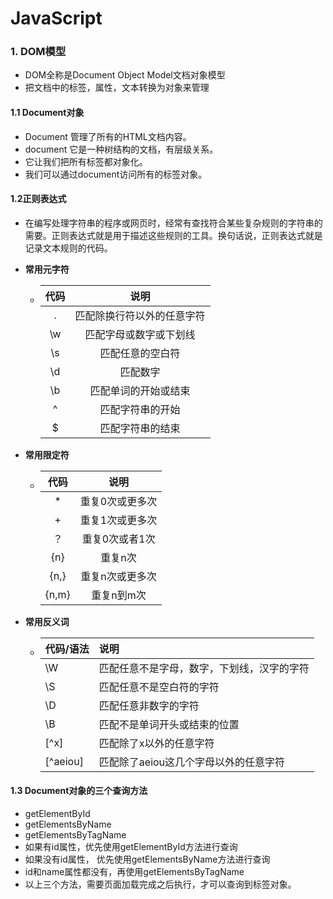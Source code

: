 # JavaScript

### 1. DOM模型

* DOM全称是Document Object Model文档对象模型
* 把文档中的标签，属性，文本转换为对象来管理



#### 1.1 Document对象

* Document 管理了所有的HTML文档内容。
* document 它是一种树结构的文档，有层级关系。
* 它让我们把所有标签都对象化。
* 我们可以通过document访问所有的标签对象。



#### 1.2正则表达式

* 在编写处理字符串的程序或网页时，经常有查找符合某些复杂规则的字符串的需要。正则表达式就是用于描述这些规则的工具。换句话说，正则表达式就是记录文本规则的代码。

* **常用元字符**

  * | 代码 |            说明            |
    | :--: | :------------------------: |
    |  .   | 匹配除换行符以外的任意字符 |
    |  \w  |   匹配字母或数字或下划线   |
    |  \s  |      匹配任意的空白符      |
    |  \d  |          匹配数字          |
    |  \b  |    匹配单词的开始或结束    |
    |  ^   |      匹配字符串的开始      |
    |  $   |      匹配字符串的结束      |

* **常用限定符**

  * | 代码  |      说明       |
    | :---: | :-------------: |
    |   *   | 重复0次或更多次 |
    |   +   | 重复1次或更多次 |
    |  ？   | 重复0次或者1次  |
    |  {n}  |     重复n次     |
    | {n,}  | 重复n次或更多次 |
    | {n,m} |   重复n到m次    |

* **常用反义词**

  * | 代码/语法 | 说明                                       |
    | :-------- | :----------------------------------------- |
    | \W        | 匹配任意不是字母，数字，下划线，汉字的字符 |
    | \S        | 匹配任意不是空白符的字符                   |
    | \D        | 匹配任意非数字的字符                       |
    | \B        | 匹配不是单词开头或结束的位置               |
    | [^x]      | 匹配除了x以外的任意字符                    |
    | [^aeiou]  | 匹配除了aeiou这几个字母以外的任意字符      |



#### 1.3 Document对象的三个查询方法

* getElementById
* getElementsByName
* getElementsByTagName
* 如果有id属性，优先使用getElementById方法进行查询
* 如果没有id属性， 优先使用getElementsByName方法进行查询
* id和name属性都没有，再使用getElementsByTagName
* 以上三个方法，需要页面加载完成之后执行，才可以查询到标签对象。